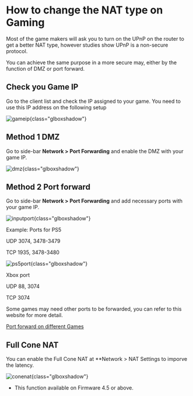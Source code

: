 # How to change the NAT type on Gaming

Most of the game makers will ask you to turn on the UPnP on the router to get a better NAT type, however studies show UPnP is a non-secure protocol.

You can achieve the same purpose in a more secure may, either by the function of DMZ or port forward.

## Check you Game IP

Go to the client list and check the IP assigned to your game. You need to use this IP address on the following setup

![gameip](https://static.gl-inet.com/docs/router/en/4/tutorials/gamling/gameip.png){class="glboxshadow"}

## Method 1 DMZ

Go to side-bar **Network > Port Forwarding** and enable the DMZ with your game IP.

![dmz](https://static.gl-inet.com/docs/router/en/4/tutorials/gamling/dmzgame.png){class="glboxshadow"}

## Method 2 Port forward

Go to side-bar **Network > Port Forwarding** and add necessary ports with your game IP.

![inputport](https://static.gl-inet.com/docs/router/en/4/tutorials/gamling/inputport.png){class="glboxshadow"}

Example: Ports for PS5

UDP 3074, 3478-3479

TCP 1935, 3478-3480


![ps5port](https://static.gl-inet.com/docs/router/en/4/tutorials/gamling/ps5port.png){class="glboxshadow"}

Xbox port

UDP 88, 3074

TCP 3074

Some games may need other ports to be forwarded, you can refer to this website for more detail.

[Port forward on different Games](https://portforward.com/games/)

## Full Cone NAT

You can enable the Full Cone NAT at **Network > NAT Settings to imporve the latency.

![conenat](https://static.gl-inet.com/docs/router/en/4/tutorials/gamling/conenat.png){class="glboxshadow"}

* This function available on Firmware 4.5 or above.